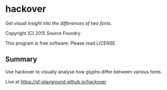 hackover
========
*Get visual insight into the differences of two fonts.*

Copyright (C) 2015 Source Foundry

This program is free software: Please read LICENSE.


Summary
-------

Use hackover to visually analyse how glyphs differ between various fonts.

Live at <https://sf-playground.github.io/hackover>
